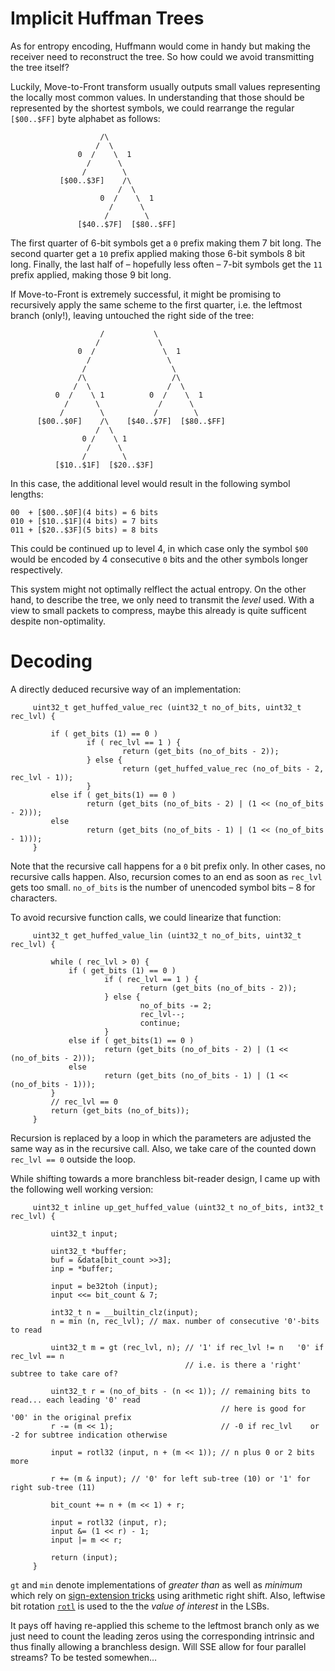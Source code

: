 # Implicit Huffman Trees

As for entropy encoding, Huffmann would come in handy but making the receiver need to reconstruct the tree. So how could we avoid transmitting the tree itself?

Luckily, Move-to-Front transform usually outputs small values representing the locally most common values. In understanding that those should be represented by the shortest symbols, we could rearrange the regular `[$00..$FF]` byte alphabet as follows:

                        /\
                       /  \
                   0  /    \  1
                     /      \
                    /        \
               [$00..$3F]    /\
                            /  \
                        0  /    \  1
                          /      \
                         /        \
                   [$40..$7F]  [$80..$FF]

The first quarter of 6-bit symbols get a `0` prefix making them 7 bit long. The second quarter get a `10` prefix applied making those 6-bit symbols 8 bit long. Finally, the last half of – hopefully less often – 7-bit symbols get the `11` prefix applied, making those 9 bit long.

If Move-to-Front is extremely successful, it might be promising to recursively apply the same scheme to the first quarter, i.e. the leftmost branch (only!), leaving untouched the right side of the tree:

                        /           \
                       /             \
                   0  /               \  1
                     /                 \
                    /                   \
                   /\                   /\
                  /  \                 /  \
              0  /    \ 1          0  /    \  1
                /      \             /      \
               /        \           /        \
          [$00..$0F]    /\    [$40..$7F]  [$80..$FF]
                       /  \
                    0 /    \ 1
                     /      \
                    /        \
              [$10..$1F]  [$20..$3F]

In this case, the additional level would result in the following symbol lengths:

    00  + [$00..$0F](4 bits) = 6 bits
    010 + [$10..$1F](4 bits) = 7 bits
    011 + [$20..$3F](5 bits) = 8 bits

This could be continued up to level 4, in which case only the symbol `$00` would be encoded by 4 consecutive `0` bits and the other symbols longer respectively.

This system might not optimally relflect the actual entropy. On the other hand, to describe the tree, we only need to transmit the _level_ used. With a view to small packets to compress, maybe this already is quite sufficent despite non-optimality.

# Decoding

A directly deduced recursive way of an implementation:

         uint32_t get_huffed_value_rec (uint32_t no_of_bits, uint32_t rec_lvl) {

             if ( get_bits (1) == 0 )
                     if ( rec_lvl == 1 ) {
                             return (get_bits (no_of_bits - 2));
                     } else {
                             return (get_huffed_value_rec (no_of_bits - 2, rec_lvl - 1));
                     }
             else if ( get_bits(1) == 0 )
                     return (get_bits (no_of_bits - 2) | (1 << (no_of_bits - 2)));
             else
                     return (get_bits (no_of_bits - 1) | (1 << (no_of_bits - 1)));
         }

Note that the recursive call happens for a `0` bit prefix only. In other cases, no recursive calls happen. Also, recursion comes to an end as soon as `rec_lvl` gets too small. `no_of_bits` is the number of unencoded symbol bits – 8 for characters.

To avoid recursive function calls, we could linearize that function:

         uint32_t get_huffed_value_lin (uint32_t no_of_bits, uint32_t rec_lvl) {

             while ( rec_lvl > 0) {
                 if ( get_bits (1) == 0 )
                         if ( rec_lvl == 1 ) {
                                 return (get_bits (no_of_bits - 2));
                         } else {
                                 no_of_bits -= 2;
                                 rec_lvl--;
                                 continue;
                         }
                 else if ( get_bits(1) == 0 )
                         return (get_bits (no_of_bits - 2) | (1 << (no_of_bits - 2)));
                 else
                         return (get_bits (no_of_bits - 1) | (1 << (no_of_bits - 1)));
             }
             // rec_lvl == 0
             return (get_bits (no_of_bits));
         }

Recursion is replaced by a loop in which the parameters are adjusted the same way as in the recursive call. Also, we take care of the counted down `rec_lvl == 0` outside the loop.

While shifting towards a more branchless bit-reader design, I came up with the following well working version:

         uint32_t inline up_get_huffed_value (uint32_t no_of_bits, int32_t rec_lvl) {

             uint32_t input;

             uint32_t *buffer;
             buf = &data[bit_count >>3];
             inp = *buffer;

             input = be32toh (input);
             input <<= bit_count & 7;

             int32_t n = __builtin_clz(input);
             n = min (n, rec_lvl); // max. number of consecutive '0'-bits to read

             uint32_t m = gt (rec_lvl, n); // '1' if rec_lvl != n   '0' if rec_lvl == n
                                           // i.e. is there a 'right' subtree to take care of?

             uint32_t r = (no_of_bits - (n << 1)); // remaining bits to read... each leading '0' read
                                                   // here is good for '00' in the original prefix
             r -= (m << 1);                        // -0 if rec_lvl    or -2 for subtree indication otherwise

             input = rotl32 (input, n + (m << 1)); // n plus 0 or 2 bits more

             r += (m & input); // '0' for left sub-tree (10) or '1' for right sub-tree (11)

             bit_count += n + (m << 1) + r;

             input = rotl32 (input, r);
             input &= (1 << r) - 1;
             input |= m << r;

             return (input);
         }

`gt` and `min` denote implementations of _greater than_ as well as _minimum_ which rely on [sign-extension tricks](https://hbfs.wordpress.com/2008/08/05/branchless-equivalents-of-simple-functions/) using arithmetic right shift. Also, leftwise bit rotation [`rotl`](https://fgiesen.wordpress.com/2018/02/19/reading-bits-in-far-too-many-ways-part-1/) is used to the the _value of interest_ in the LSBs. 

It pays off having re-applied this scheme to the leftmost branch only as we just need to count the leading zeros using the corresponding intrinsic and thus finally allowing a branchless design. Will SSE allow for four parallel streams? To be tested somewhen…
